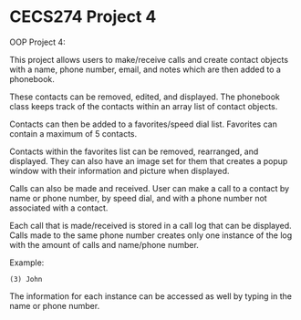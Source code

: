 # CECS274 Project 4

OOP Project 4:

This project allows users to make/receive calls and create contact objects with a name, phone number, email, and notes which are then
added to a phonebook.

These contacts can be removed, edited, and displayed. The phonebook class keeps track of the contacts within an
array list of contact objects. 

Contacts can then be added to a favorites/speed dial list. Favorites can contain a maximum of 5 contacts.

Contacts within the favorites list can be removed, rearranged, and displayed. They can also have an image set
for them that creates a popup window with their information and picture when displayed.

Calls can also be made and received. User can make a call to a contact by name or phone number, by speed dial, and with
a phone number not associated with a contact.

Each call that is made/received is stored in a call log that can be displayed. Calls made to the same phone number creates
only one instance of the log with the amount of calls and name/phone number.

Example:
```
(3) John
```

The information for each instance can be accessed as well by typing in the name or phone number.


